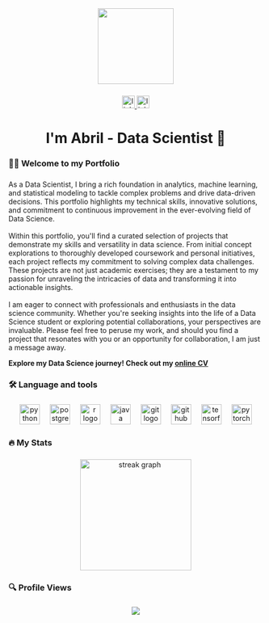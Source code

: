<div align="center">
  <img height="150" src="https://media.giphy.com/media/LaVp0AyqR5bGsC5Cbm/giphy.gif"  />
</div>

###

<div align="center">
<a href="https://www.linkedin.com/in/abrilnoguera/" target="_blank">
<img src="https://img.shields.io/static/v1?message=LinkedIn&logo=linkedin&label=&color=0077B5&logoColor=white&labelColor=&style=for-the-badge" height="25" alt="linkedin logo"  />
</a>
<a href="https://linktr.ee/abrilnoguera" target="_blank">
<img src="https://img.shields.io/static/v1?message=Linktree&logo=linktree&label=&color=1de9b6&logoColor=white&labelColor=&style=for-the-badge" height="25" alt="linktree logo"  />
</a>
</div>

###

<h1 align="center">I'm Abril - Data Scientist 🚀</h1>

###

<h3 align="left">👩‍💻  Welcome to my Portfolio</h3>

###

<p align="left">As a Data Scientist, I bring a rich foundation in analytics, machine learning, and statistical modeling to tackle complex problems and drive data-driven decisions. This portfolio highlights my technical skills, innovative solutions, and commitment to continuous improvement in the ever-evolving field of Data Science.<br><br>Within this portfolio, you'll find a curated selection of projects that demonstrate my skills and versatility in data science. From initial concept explorations to thoroughly developed coursework and personal initiatives, each project reflects my commitment to solving complex data challenges. These projects are not just academic exercises; they are a testament to my passion for unraveling the intricacies of data and transforming it into actionable insights.<br><br>I am eager to connect with professionals and enthusiasts in the data science community. Whether you're seeking insights into the life of a Data Science student or exploring potential collaborations, your perspectives are invaluable. Please feel free to peruse my work, and should you find a project that resonates with you or an opportunity for collaboration, I am just a message away.</p>

**Explore my Data Science journey! Check out my [online CV](http://abrilnoguera.github.io/abrilnoguera/ANogueraCV.html)**

###

<h3 align="left">🛠 Language and tools</h3>

###

<div align="center">
  <img src="https://cdn.jsdelivr.net/gh/devicons/devicon/icons/python/python-original.svg" height="40" alt="python logo"  />
  <img width="12" />
  <img src="https://cdn.jsdelivr.net/gh/devicons/devicon/icons/postgresql/postgresql-original.svg" height="40" alt="postgresql logo"  />
  <img width="12" />
  <img src="https://cdn.jsdelivr.net/gh/devicons/devicon/icons/r/r-original.svg" height="40" alt="r logo"  />
  <img width="12" />
  <img src="https://cdn.jsdelivr.net/gh/devicons/devicon/icons/java/java-original.svg" height="40" alt="java logo"  />
  <img width="12" />
  <img src="https://cdn.jsdelivr.net/gh/devicons/devicon/icons/git/git-original.svg" height="40" alt="git logo"  />
  <img width="12" />
  <img src="https://skillicons.dev/icons?i=github" height="40" alt="github logo"  />
  <img width="12" />
  <img src="https://cdn.jsdelivr.net/gh/devicons/devicon/icons/tensorflow/tensorflow-original.svg" height="40" alt="tensorflow logo"  />
  <img width="12" />
  <img src="https://cdn.jsdelivr.net/gh/devicons/devicon/icons/pytorch/pytorch-original.svg" height="40" alt="pytorch logo"  />
</div>

###

<h3 align="left">🔥   My Stats</h3>

###

<div align="center">
  <img src="https://streak-stats.demolab.com?user=abrilnoguera&locale=en&mode=daily&theme=dark&hide_border=false&border_radius=5&order=3" height="220" alt="streak graph"  />
</div>

###

<h3 align="left">🔍 Profile Views</h3>

###

<div align="center">
  <img src="https://profile-counter.glitch.me/abrilnoguera/count.svg?"  />
</div>

###

